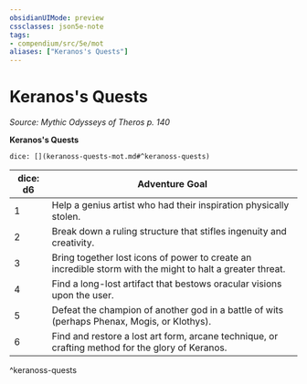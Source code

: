 ```yaml
---
obsidianUIMode: preview
cssclasses: json5e-note
tags:
- compendium/src/5e/mot
aliases: ["Keranos's Quests"]
---
```

# Keranos's Quests
*Source: Mythic Odysseys of Theros p. 140* 

**Keranos's Quests**

`dice: [](keranoss-quests-mot.md#^keranoss-quests)`

| dice: d6 | Adventure Goal |
|----------|----------------|
| 1 | Help a genius artist who had their inspiration physically stolen. |
| 2 | Break down a ruling structure that stifles ingenuity and creativity. |
| 3 | Bring together lost icons of power to create an incredible storm with the might to halt a greater threat. |
| 4 | Find a long-lost artifact that bestows oracular visions upon the user. |
| 5 | Defeat the champion of another god in a battle of wits (perhaps Phenax, Mogis, or Klothys). |
| 6 | Find and restore a lost art form, arcane technique, or crafting method for the glory of Keranos. |
^keranoss-quests